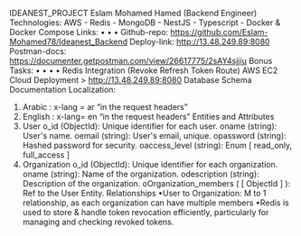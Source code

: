 IDEANEST_PROJECT
Eslam Mohamed Hamed (Backend Engineer)
Technologies: AWS - Redis - MongoDB - NestJS - Typescript - Docker & Docker Compose
Links:
•
•
•
Github-repo: https://github.com/Eslam-Mohamed78/Ideanest_Backend
Deploy-link: http://13.48.249.89:8080
Postman-docs: https://documenter.getpostman.com/view/26617775/2sAY4sjjiu
Bonus Tasks:
•
•
•
•
Redis Integration (Revoke Refresh Token Route)
AWS EC2 Cloud Deployment > http://13.48.249.89:8080
Database Schema Documentation
Localization:
1. Arabic : x-lang = ar “in the request headers”
2. English : x-lang= en “in the request headers”
Entities and Attributes
1. User
o_id (ObjectId): Unique identifier for each user.
oname (string): User's name.
oemail (string): User's email, unique.
opassword (string): Hashed password for security.
oaccess_level (string): Enum [ read_only, full_access ]
2. Organization
o_id (ObjectId): Unique identifier for each organization.
oname (string): Name of the organization.
odescription (string): Description of the organization.
oOrganization_members ( [ ObjectId ] ): Ref to the User Entity.
Relationships
•User to Organization: M to 1 relationship, as each organization can have multiple members
•Redis is used to store & handle token revocation efficiently, particularly for managing and
checking revoked tokens.
